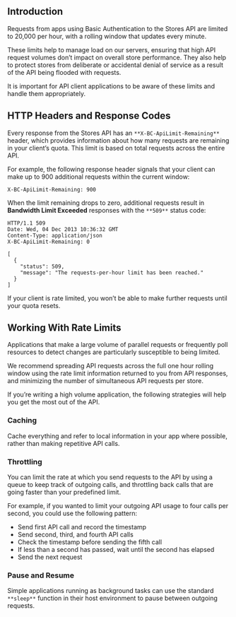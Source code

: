 ## Introduction

Requests from apps using Basic Authentication to the Stores API are limited to 20,000 per hour, with a rolling window that updates every minute.

These limits help to manage load on our servers, ensuring that high API request volumes don’t impact on overall store performance. They also help to protect stores from deliberate or accidental denial of service as a result of the API being flooded with requests.

It is important for API client applications to be aware of these limits and handle them appropriately.

## HTTP Headers and Response Codes

Every response from the Stores API has an `**X-BC-ApiLimit-Remaining**` header, which provides information about how many requests are remaining in your client’s quota. This limit is based on total requests across the entire API.

For example, the following response header signals that your client can make up to 900 additional requests within the current window:

```
X-BC-ApiLimit-Remaining: 900

```

When the limit remaining drops to zero, additional requests result in **Bandwidth Limit Exceeded** responses with the `**509**` status code:

```
HTTP/1.1 509
Date: Wed, 04 Dec 2013 10:36:32 GMT
Content-Type: application/json
X-BC-ApiLimit-Remaining: 0

[
  {
    "status": 509,
    "message": "The requests-per-hour limit has been reached."
  }
]

```

If your client is rate limited, you won’t be able to make further requests until your quota resets.

## Working With Rate Limits

Applications that make a large volume of parallel requests or frequently poll resources to detect changes are particularly susceptible to being limited.

We recommend spreading API requests across the full one hour rolling window using the rate limit information returned to you from API responses, and minimizing the number of simultaneous API requests per store.

If you’re writing a high volume application, the following strategies will help you get the most out of the API.

### Caching

Cache everything and refer to local information in your app where possible, rather than making repetitive API calls.

### Throttling

You can limit the rate at which you send requests to the API by using a queue to keep track of outgoing calls, and throttling back calls that are going faster than your predefined limit.

For example, if you wanted to limit your outgoing API usage to four calls per second, you could use the following pattern:

*   Send first API call and record the timestamp
*   Send second, third, and fourth API calls
*   Check the timestamp before sending the fifth call
*   If less than a second has passed, wait until the second has elapsed
*   Send the next request

### Pause and Resume

Simple applications running as background tasks can use the standard `**sleep**` function in their host environment to pause between outgoing requests.
